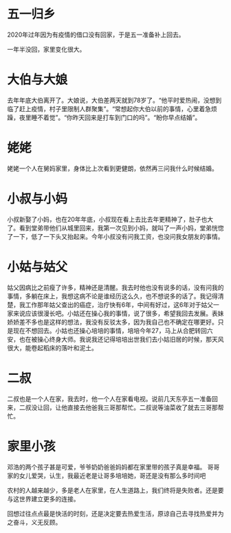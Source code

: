 # 五一归乡

2020年过年因为有疫情的借口没有回家，于是五一准备补上回去。

一年半没回，家里变化很大。

# 大伯与大娘
去年年底大伯离开了。大娘说，大伯差两天就到78岁了。“他平时爱热闹，没想到临了赶上疫情，村子里限制人群聚集”。“常想起你大伯以前的事情，心里着急烦躁，夜里睡不着觉”。“你昨天回来是打车到门口的吗”。“盼你早点结婚”。

# 姥姥
姥姥一个人在舅妈家里，身体比上次看到更健朗，依然再三问我什么时候结婚。

# 小叔与小妈
小叔新娶了小妈，也在20年年底，小叔现在看上去比去年更精神了，肚子也大了。看到堂弟带他们从城里回来，我第一次见到小妈，就叫了一声小妈，堂弟恍惚了一下，低了一下头又抬起来。今年小叔没有问我工资，也没问我女朋友的事情。

# 小姑与姑父
姑父因病比之前瘦了许多，精神还是清醒。我去时他也没有说多的话，没有问我的事情，多躺在床上，我想这病不论是谁经历这么久，也不想说多的话了。我记得清楚，我工作那年姑父查出的癌症，治疗快有6年，中间有好过，这6年对于姑父一家来说应该很漫长吧。小姑还在操心我的事情，说了很多，希望我回去发展。表妹娇娇差不多也是这样的想法，我没有反驳太多，因为我自己也不确定在哪更好。只是现在不想回去。小姑也还操心培培的事情，培培今年27，马上从合肥转回六安，也在被操心终身大师。我说我还记得培培出世我们去小姑旧居的时候，那天风很大，能卷起稻床的落叶和泥土。

# 二叔
二叔也是一个人在家，我去时，他一个人在家看电视。说前几天东亭五一准备回来，二叔没让回，让他直接去他爸我三哥那帮忙。二叔说等油菜收了就去三哥那帮忙。

# 家里小孩
邓浩的两个孩子甚是可爱，爷爷奶奶爸爸妈妈都在家里带的孩子真是幸福。
哥哥家的女儿爱哭，认生，我最近老是让哥多培培她，哥还是没有那么多时间吧

农村的人越来越少，多是老人在家里，在人生道路上，我们终将是失败者。还是要与这世界建立更多的连接。

回想过往点点最是快活的时刻，还是决定要去热爱生活，原谅自己去寻找热爱并为之奋斗，义无反顾。